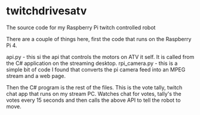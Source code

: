 # twitchdrivesatv
The source code for my Raspberry Pi twitch controlled robot

There are a couple of things here, first the code that runs on the Raspberry Pi 4.

api.py - this si the api that controls the motors on ATV it self. It is called from the C# application on the streaming desktop.
rpi_camera.py - this is a simple bit of code I found that converts the pi camera feed into an MPEG stream and a web page. 


Then the C# program is the rest of the files. This is the vote tally, twitch chat app that runs on my stream PC. Watches chat for votes, tally's the votes every 15 seconds and then calls the above API to tell the robot to move.
